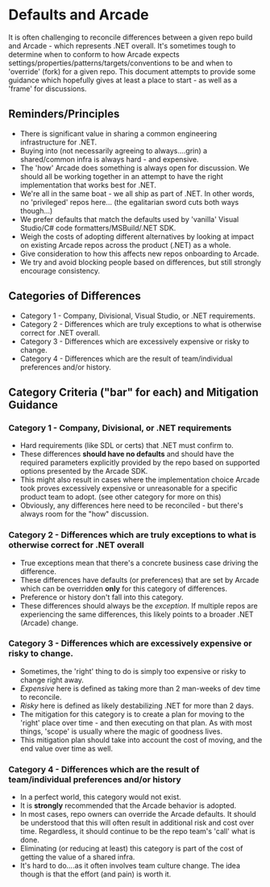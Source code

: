 # Defaults and Arcade

It is often challenging to reconcile differences between a given repo build and Arcade - which represents .NET overall.  It's sometimes tough to determine when to conform to how Arcade expects settings/properties/patterns/targets/conventions to be and when to 'override' (fork) for a given repo.  This document attempts to provide some guidance which hopefully gives at least a place to start - as well as a 'frame' for discussions.

## Reminders/Principles
* There is significant value in sharing a common engineering infrastructure for .NET.
* Buying into (not necessarily agreeing to always....grin) a shared/common infra is always hard - and expensive.
* The 'how' Arcade does something is always open for discussion.  We should all be working together in an attempt to have the right implementation that works best for .NET.
* We're all in the same boat - we all ship as part of .NET.  In other words, no 'privileged' repos here...  (the egalitarian sword cuts both ways though...)
* We prefer defaults that match the defaults used by 'vanilla' Visual Studio/C# code formatters/MSBuild/.NET SDK.
* Weigh the costs of adopting different alternatives by looking at impact on existing Arcade repos across the product (.NET) as a whole.
* Give consideration to how this affects new repos onboarding to Arcade.
* We try and avoid blocking people based on differences, but still strongly encourage consistency.

## Categories of Differences

* Category 1 - Company, Divisional, Visual Studio, or .NET requirements.
* Category 2 - Differences which are truly exceptions to what is otherwise correct for .NET overall.
* Category 3 - Differences which are excessively expensive or risky to change.
* Category 4 - Differences which are the result of team/individual preferences and/or history.

## Category Criteria ("bar" for each) and Mitigation Guidance

### Category 1 - Company, Divisional, or .NET requirements  

* Hard requirements (like SDL or certs) that .NET must confirm to.
* These differences **should have no defaults** and should have the required parameters explicitly provided by the repo based on supported options presented by the Arcade SDK.  
* This might also result in cases where the implementation choice Arcade took proves excessively expensive or unreasonable for a specific product team to adopt.  (see other category for more on this)
* Obviously, any differences here need to be reconciled - but there's always room for the "how" discussion.

### Category 2 - Differences which are truly exceptions to what is otherwise correct for .NET overall

* True exceptions mean that there's a concrete business case driving the difference.  
* These differences have defaults (or preferences) that are set by Arcade which can be overridden **only** for this category of differences.
* Preference or history don't fall into this category. 
* These differences should always be the *exception*.  If multiple repos are experiencing the same differences, this likely points to a broader .NET (Arcade) change.

### Category 3 - Differences which are excessively expensive or risky to change.

* Sometimes, the 'right' thing to do is simply too expensive or risky to change right away.
* *Expensive* here is defined as taking more than 2 man-weeks of dev time to reconcile.
* *Risky* here is defined as likely destabilizing .NET for more than 2 days.
* The mitigation for this category is to create a plan for moving to the 'right' place over time - and then executing on that plan.  As with most things, 'scope' is usually where the magic of goodness lives.
* This mitigation plan should take into account the cost of moving, and the end value over time as well.

### Category 4 - Differences which are the result of team/individual preferences and/or history

* In a perfect world, this category would not exist.
* It is **strongly** recommended that the Arcade behavior is adopted.  
* In most cases, repo owners can override the Arcade defaults. It should be understood that this will often result in additional risk and cost over time.  Regardless, it should continue to be the repo  team's 'call' what is done.
* Eliminating (or reducing at least) this category is part of the cost of getting the value of a shared infra.
* It's hard to do....as it often involves team culture change.  The idea though is that the effort (and pain) is worth it.

